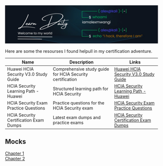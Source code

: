 
![My Banner](Mocks/banner.jpeg)

Here are some the resourses I found helpull in my certification adventure.

| Name                                         | Description                              | Links                                                   |
|----------------------------------------------|------------------------------------------|---------------------------------------------------------|
| Huawei HCIA Security V3.0 Study Guide        | Comprehensive study guide for HCIA Security certification | [Huawei HCIA Security V3.0 Study Guide](https://e.huawei.com/en/talent/#/certification/detail/!certificatedetail?certificationId=168&subCertificationId=271) |
| HCIA Security Learning Path - Huawei         | Structured learning path for HCIA Security | [HCIA Security Learning Path - Huawei](https://e.huawei.com/en/talent/#/learning-path/!courseList?learningPathId=23) |
| HCIA Security Exam Practice Questions        | Practice questions for the HCIA Security exam | [HCIA Security Exam Practice Questions](https://techhyme.com/hcia-security-practice-test-questions-with-answers) |
| HCIA Security Certification Exam Dumps       | Latest exam dumps and practice exams | [HCIA Security Certification Exam Dumps](https://www.pass4sure.com/) |

## Mocks 
[Chapter 1](https://github.com/iamalexmwangi/hcia-certified/blob/main/Mocks/mock1.md) <br/>
[Chapter 2](https://github.com/iamalexmwangi/hcia-certified/blob/main/Mocks/mock2.md)
